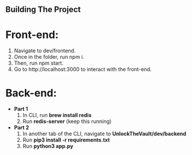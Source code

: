 ## Building The Project

# Front-end: 
1. Navigate to dev/frontend.
2. Once in the folder, run npm i.
3. Then, run npm start.
4. Go to http://localhost:3000 to interact with the front-end.

# Back-end: 
- **Part 1**
  1. In CLI, run **brew install redis**
  2. Run **redis-server** (keep this running)
- **Part 2**
  1. In another tab of the CLI, navigate to **UnlockTheVault/dev/backend**
  2. Run **pip3 install -r requirements.txt**
  3. Run **python3 app.py**
